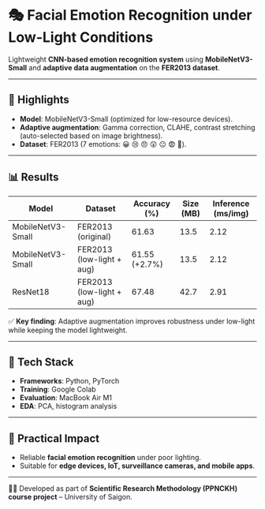 # 🎭 Facial Emotion Recognition under Low-Light Conditions  

Lightweight **CNN-based emotion recognition system** using **MobileNetV3-Small** and **adaptive data augmentation** on the **FER2013 dataset**.  

---

## 🚀 Highlights  
- **Model**: MobileNetV3-Small (optimized for low-resource devices).  
- **Adaptive augmentation**: Gamma correction, CLAHE, contrast stretching (auto-selected based on image brightness).  
- **Dataset**: FER2013 (7 emotions: 😀 😢 😠 😲 😐 😨 🤢).  

---

## 📊 Results  

| Model               | Dataset                  | Accuracy (%) | Size (MB) | Inference (ms/img) |
|---------------------|--------------------------|--------------|-----------|---------------------|
| MobileNetV3-Small   | FER2013 (original)       | 61.63        | 13.5      | 2.12                |
| MobileNetV3-Small   | FER2013 (low-light + aug)| 61.55 (+2.7%)| 13.5      | 2.12                |
| ResNet18            | FER2013 (low-light + aug)| 67.48        | 42.7      | 2.91                |

✅ **Key finding**: Adaptive augmentation improves robustness under low-light while keeping the model lightweight.  

---

## 🔧 Tech Stack  
- **Frameworks**: Python, PyTorch  
- **Training**: Google Colab  
- **Evaluation**: MacBook Air M1  
- **EDA**: PCA, histogram analysis  

---

## 🌟 Practical Impact  
- Reliable **facial emotion recognition** under poor lighting.  
- Suitable for **edge devices, IoT, surveillance cameras, and mobile apps**.  

---

👨‍💻 Developed as part of **Scientific Research Methodology (PPNCKH) course project** – University of Saigon.  
